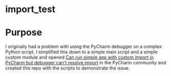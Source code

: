 # import_test

# Purpose
I originally had a problem with using the PyCharm debugger on a complex Python script.  I simplified this down to a simple main script and a simple custom module and opened [Can run simple app with custom import in PyCharm but debugger can't resolve import](https://intellij-support.jetbrains.com/hc/en-us/community/posts/360004173059-Can-run-simple-app-with-custom-import-in-PyCharm-but-debugger-can-t-resolve-import) in the PyCharm community and created this repo with the scripts to demonstrate the issue.
